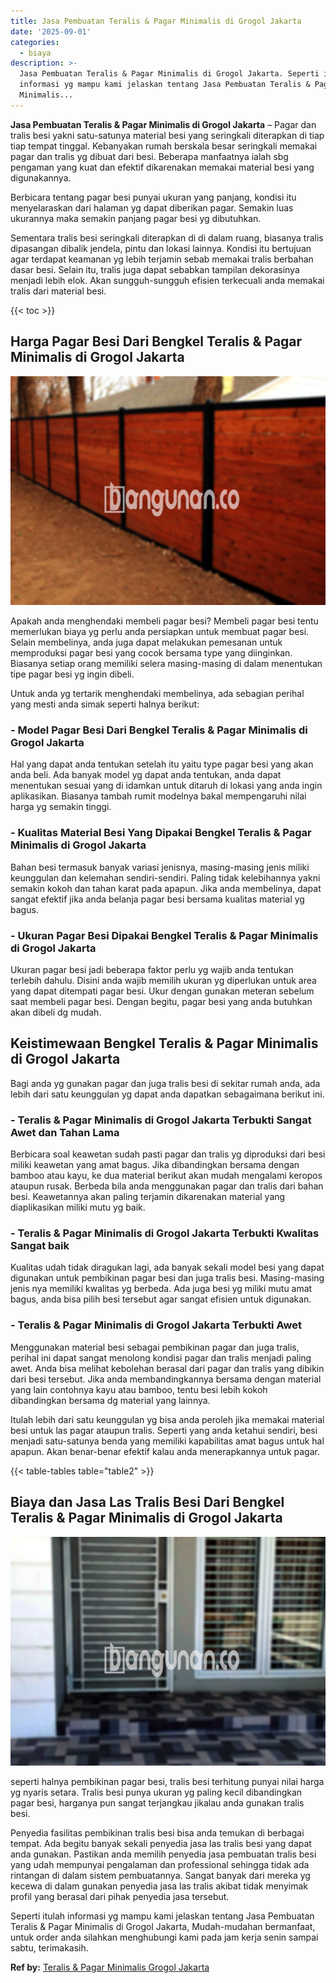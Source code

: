 ```yaml
---
title: Jasa Pembuatan Teralis & Pagar Minimalis di Grogol Jakarta
date: '2025-09-01'
categories:
  - biaya
description: >-
  Jasa Pembuatan Teralis & Pagar Minimalis di Grogol Jakarta. Seperti itulah
  informasi yg mampu kami jelaskan tentang Jasa Pembuatan Teralis & Pagar
  Minimalis...
---
```


**Jasa Pembuatan Teralis & Pagar Minimalis di Grogol Jakarta** – Pagar dan tralis besi yakni satu-satunya material besi yang seringkali diterapkan di tiap tiap tempat tinggal. Kebanyakan rumah berskala besar seringkali memakai pagar dan tralis yg dibuat dari besi. Beberapa manfaatnya ialah sbg pengaman yang kuat dan efektif dikarenakan memakai material besi yang digunakannya.

Berbicara tentang pagar besi punyai ukuran yang panjang, kondisi itu menyelaraskan dari halaman yg dapat diberikan pagar. Semakin luas ukurannya maka semakin panjang pagar besi yg dibutuhkan.

Sementara tralis besi seringkali diterapkan di di dalam ruang, biasanya tralis dipasangan dibalik jendela, pintu dan lokasi lainnya. Kondisi itu bertujuan agar terdapat keamanan yg lebih terjamin sebab memakai tralis berbahan dasar besi. Selain itu, tralis juga dapat sebabkan tampilan dekorasinya menjadi lebih elok. Akan sungguh-sungguh efisien terkecuali anda memakai tralis dari material besi.

{{< toc >}}

## Harga Pagar Besi Dari Bengkel Teralis & Pagar Minimalis di Grogol Jakarta

![Jasa Pembuatan Teralis & Pagar Minimalis di Grogol Jakarta](/images/pagar-minimalis-murah-26.png)

Apakah anda menghendaki membeli pagar besi? Membeli pagar besi tentu memerlukan biaya yg perlu anda persiapkan untuk membuat pagar besi. Selain membelinya, anda juga dapat melakukan pemesanan untuk memproduksi pagar besi yang cocok bersama type yang diinginkan. Biasanya setiap orang memiliki selera masing-masing di dalam menentukan tipe pagar besi yg ingin dibeli.

Untuk anda yg tertarik menghendaki membelinya, ada sebagian perihal yang mesti anda simak seperti halnya berikut:
### \- Model Pagar Besi Dari Bengkel Teralis & Pagar Minimalis di Grogol Jakarta

Hal yang dapat anda tentukan setelah itu yaitu type pagar besi yang akan anda beli. Ada banyak model yg dapat anda tentukan, anda dapat menentukan sesuai yang di idamkan untuk ditaruh di lokasi yang anda ingin aplikasikan. Biasanya tambah rumit modelnya bakal mempengaruhi nilai harga yg semakin tinggi.

### \- Kualitas Material Besi Yang Dipakai Bengkel Teralis & Pagar Minimalis di Grogol Jakarta

Bahan besi termasuk banyak variasi jenisnya, masing-masing jenis miliki keunggulan dan kelemahan sendiri-sendiri. Paling tidak kelebihannya yakni semakin kokoh dan tahan karat pada apapun. Jika anda membelinya, dapat sangat efektif jika anda belanja pagar besi bersama kualitas material yg bagus.

### \- Ukuran Pagar Besi Dipakai Bengkel Teralis & Pagar Minimalis di Grogol Jakarta

Ukuran pagar besi jadi beberapa faktor perlu yg wajib anda tentukan terlebih dahulu. Disini anda wajib memilih ukuran yg diperlukan untuk area yang dapat ditempati pagar besi. Ukur dengan gunakan meteran sebelum saat membeli pagar besi. Dengan begitu, pagar besi yang anda butuhkan akan dibeli dg mudah.

## Keistimewaan Bengkel Teralis & Pagar Minimalis di Grogol Jakarta

Bagi anda yg gunakan pagar dan juga tralis besi di sekitar rumah anda, ada lebih dari satu keunggulan yg dapat anda dapatkan sebagaimana berikut ini.

### \- Teralis & Pagar Minimalis di Grogol Jakarta Terbukti Sangat Awet dan Tahan Lama

Berbicara soal keawetan sudah pasti pagar dan tralis yg diproduksi dari besi miliki keawetan yang amat bagus. Jika dibandingkan bersama dengan bamboo atau kayu, ke dua material berikut akan mudah mengalami keropos ataupun rusak. Berbeda bila anda menggunakan pagar dan tralis dari bahan besi. Keawetannya akan paling terjamin dikarenakan material yang diaplikasikan miliki mutu yg baik.

### \- Teralis & Pagar Minimalis di Grogol Jakarta Terbukti Kwalitas Sangat baik

Kualitas udah tidak diragukan lagi, ada banyak sekali model besi yang dapat digunakan untuk pembikinan pagar besi dan juga tralis besi. Masing-masing jenis nya memiliki kwalitas yg berbeda. Ada juga besi yg miliki mutu amat bagus, anda bisa pilih besi tersebut agar sangat efisien untuk digunakan.

### \- Teralis & Pagar Minimalis di Grogol Jakarta Terbukti Awet

Menggunakan material besi sebagai pembikinan pagar dan juga tralis, perihal ini dapat sangat menolong kondisi pagar dan tralis menjadi paling awet. Anda bisa melihat kebolehan berasal dari pagar dan tralis yang dibikin dari besi tersebut. Jika anda membandingkannya bersama dengan material yang lain contohnya kayu atau bamboo, tentu besi lebih kokoh dibandingkan bersama dg material yang lainnya.

Itulah lebih dari satu keunggulan yg bisa anda peroleh jika memakai material besi untuk las pagar ataupun tralis. Seperti yang anda ketahui sendiri, besi menjadi satu-satunya benda yang memiliki kapabilitas amat bagus untuk hal apapun. Akan benar-benar efektif kalau anda menerapkannya untuk pagar.

{{< table-tables table="table2" >}}

## Biaya dan Jasa Las Tralis Besi Dari Bengkel Teralis & Pagar Minimalis di Grogol Jakarta

![Jasa Pembuatan Teralis & Pagar Minimalis di Grogol Jakarta](/images/teralis-minimalis-murah-09.png)

seperti halnya pembikinan pagar besi, tralis besi terhitung punyai nilai harga yg nyaris setara. Tralis besi punya ukuran yg paling kecil dibandingkan pagar besi, harganya pun sangat terjangkau jikalau anda gunakan tralis besi.

Penyedia fasilitas pembikinan tralis besi bisa anda temukan di berbagai tempat. Ada begitu banyak sekali penyedia jasa las tralis besi yang dapat anda gunakan. Pastikan anda memilih penyedia jasa pembuatan tralis besi yang udah mempunyai pengalaman dan professional sehingga tidak ada rintangan di dalam sistem pembuatannya. Sangat banyak dari mereka yg kecewa di dalam gunakan penyedia jasa las tralis akibat tidak menyimak profil yang berasal dari pihak penyedia jasa tersebut.

Seperti itulah informasi yg mampu kami jelaskan tentang Jasa Pembuatan Teralis & Pagar Minimalis di Grogol Jakarta, Mudah-mudahan bermanfaat, untuk order anda silahkan menghubungi kami pada jam kerja senin sampai sabtu, terimakasih.

**Ref by:** [Teralis & Pagar Minimalis Grogol Jakarta](https://id.wikipedia.org/wiki/Teralis)
